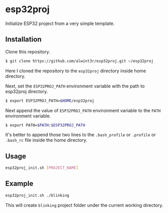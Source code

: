 esp32proj
=========

Initialize ESP32 project from a very simple template.

## Installation

Clone this repository. 

```bash
$ git clone https://github.com/alwint3r/esp32proj.git ~/esp32proj
```

Here I cloned the repository to the `esp32proj` directory inside home directory.

Next, set the `ESP32PROJ_PATH` environment variable with the path to esp32proj directory.

```bash
$ export ESP32PROJ_PATH=$HOME/esp32proj
```

Next append the value of `ESP32PROJ_PATH` environment variable to the `PATH` environment variable.

```bash
$ export PATH=$PATH:$ESP32PROJ_PATH
```

It's better to append those two lines to the `.bash_profile` or `.profile` or `.bash_rc` file inside the home directory.

## Usage

```bash
esp32proj_init.sh [PROJECT_NAME]
```

## Example

```bash
esp32proj_init.sh ./blinking
```

This will create `blinking` project folder under the current working directory.

